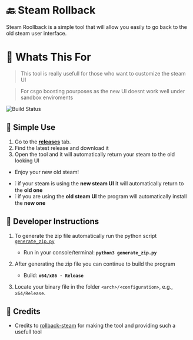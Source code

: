 # 🔙 Steam Rollback

Steam Roollback is a simple tool that will allow you easily to go back to the old steam user interface.

# 📣 Whats This For

> This tool is really usefull for those who want to customize the steam UI

> For csgo boosting pourposes as the new UI doesnt work well under sandbox enviroments

![Build Status](https://cdn.discordapp.com/attachments/903283950267564094/1139565749699100713/image.png)

## 🌳 Simple Use

1. Go to the [**releases**](https://github.com/IMXNOOBX/steam-rollback/releases) tab.
2. Find the latest release and download it
3. Open the tool and it will automatically return your steam to the old looking UI
+ Enjoy your new old steam!


* ❕ if your steam is using the **new steam UI** it will automatically return to the **old one**
* ❕ if you are using the **old steam UI** the program will automatically install the **new one**

## 📘 Developer Instructions

1. To generate the zip file automatically run the python script [`generate_zip.py`]()
	- Run in your console/terminal: **`python3 generate_zip.py`**

2. After generating the zip file you can continue to build the program
	- Build: **`x64/x86 - Release`**

3. Locate your binary file in the folder `<arch>/<configuration>`, e.g., `x64/Release`.

## 💫 Credits

* Credits to [rollback-steam](https://github.com/merely04/rollback-steam) for making the tool and providing such a usefull tool